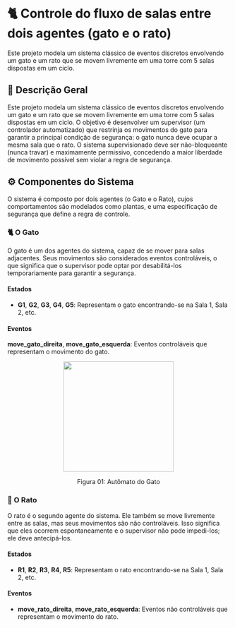 # 🐈 Controle do fluxo de salas entre dois agentes (gato e o rato)
Este projeto modela um sistema clássico de eventos discretos envolvendo um gato e um rato que se movem livremente em uma torre com 5 salas dispostas em um ciclo. 

## 🔎 Descrição Geral
Este projeto modela um sistema clássico de eventos discretos envolvendo um gato e um rato que se movem livremente em uma torre com 5 salas dispostas em um ciclo. O objetivo é desenvolver um supervisor (um controlador automatizado) que restrinja os movimentos do gato para garantir a principal condição de segurança: o gato nunca deve ocupar a mesma sala que o rato. O sistema supervisionado deve ser não-bloqueante (nunca travar) e maximamente permissivo, concedendo a maior liberdade de movimento possível sem violar a regra de segurança.

## ⚙️ Componentes do Sistema
O sistema é composto por dois agentes (o Gato e o Rato), cujos comportamentos são modelados como plantas, e uma especificação de segurança que define a regra de controle.

### 🐈 O Gato
O gato é um dos agentes do sistema, capaz de se mover para salas adjacentes. Seus movimentos são considerados eventos controláveis, o que significa que o supervisor pode optar por desabilitá-los temporariamente para garantir a segurança.

#### Estados
- **G1**, **G2**, **G3**, **G4**, **G5**: Representam o gato encontrando-se na Sala 1, Sala 2, etc.

#### Eventos
**move_gato_direita**, **move_gato_esquerda**: Eventos controláveis que representam o movimento do gato.

<p align="center">
<img src= "XXX" height="250" align="center">
</p>
<p align="center"> Figura 01: Autômato do Gato</p>

### 🐁 O Rato
O rato é o segundo agente do sistema. Ele também se move livremente entre as salas, mas seus movimentos são não controláveis. Isso significa que eles ocorrem espontaneamente e o supervisor não pode impedi-los; ele deve antecipá-los.

#### Estados
- **R1**, **R2**, **R3**, **R4**, **R5**: Representam o rato encontrando-se na Sala 1, Sala 2, etc.

#### Eventos
- **move_rato_direita**, **move_rato_esquerda**: Eventos não controláveis que representam o movimento do rato.
